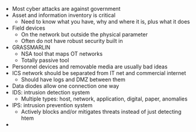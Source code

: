 
- Most cyber attacks are against government 
- Asset and information inventory is critical 
	- Need to know what you have, why and where it is, plus what it does
- Field devices
	- On the network but outside the physical parameter
	- Often do not have robust security built in
- GRASSMARLIN 
	- NSA tool that maps OT networks 
	- Totally passive tool
- Personnel devices and removable media are usually bad ideas 
- ICS network should be separated from IT net and commercial internet 
	- Should have logs and DMZ between them 
- Data diodes allow one connection one way 
- IDS: intrusion detection system 
	- Multiple types: host, network, application, digital, paper, anomalies 
- IPS: intrusion prevention system
	- Actively blocks and/or mitigates threats instead of just detecting htem 
- 